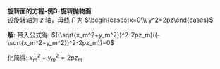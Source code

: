 **旋转面的方程-例3-旋转抛物面**  
设旋转轴为 $z$ 轴，母线 $\Gamma$ 为 $\begin{cases}x=0\\\ y^2=2pz\end{cases}$  
  
**解**: 带入公式得: $((\sqrt{x_m^2+y_m^2})^2-2pz_m)((-\sqrt{x_m^2+y_m^2})^2-2pz_m))=0$  
  
化简得: $x_m^2+y_m^2=2pz_m$  
